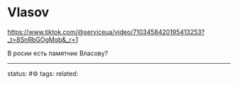 # Vlasov
https://www.tiktok.com/@serviceua/video/7103458420195413253?_t=8SnRbGOgMqb&_r=1

В росии есть памятник Власову?




---
status: #⚙️ 
tags: 
related: 